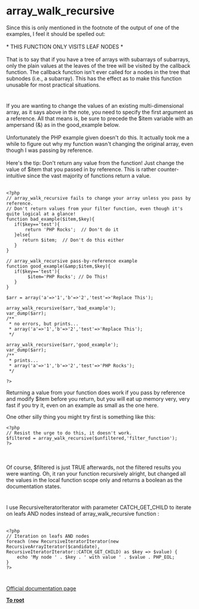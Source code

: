 # array_walk_recursive



Since this is only mentioned in the footnote of the output of one of the examples, I feel it should be spelled out:<br><br>* THIS FUNCTION ONLY VISITS LEAF NODES *<br><br>That is to say that if you have a tree of arrays with subarrays of subarrays, only the plain values at the leaves of the tree will be visited by the callback function.  The callback function isn&apos;t ever called for a nodes in the tree that subnodes (i.e., a subarray).  This has the effect as to make this function unusable for most practical situations.  

#

If you are wanting to change the values of an existing multi-dimensional array, as it says above in the note, you need to specify the first argument as a reference. All that means is, be sure to precede the $item variable with an ampersand (&amp;) as in the good_example below. <br><br>Unfortunately the PHP example given doesn&apos;t do this. It actually took me a while to figure out why my function wasn&apos;t changing the original array, even though I was passing by reference. <br><br>Here&apos;s the tip: Don&apos;t return any value from the function! Just change the value of $item that you passed in by reference. This is rather counter-intuitive since the vast majority of functions return a value.<br><br>

```
<?php
// array_walk_recursive fails to change your array unless you pass by reference.
// Don't return values from your filter function, even though it's quite logical at a glance!
function bad_example($item,$key){
   if($key=='test'){
       return 'PHP Rocks';  // Don't do it
   }else{
      return $item;  // Don't do this either
   }
}

// array_walk_recursive pass-by-reference example
function good_example(&amp;$item,$key){
   if($key=='test'){
        $item='PHP Rocks'; // Do This!
   }
}

$arr = array('a'=>'1','b'=>'2','test'=>'Replace This');

array_walk_recursive($arr,'bad_example');
var_dump($arr);
/**
 * no errors, but prints...
 * array('a'=>'1','b'=>'2','test'=>'Replace This');
 */

array_walk_recursive($arr,'good_example');
var_dump($arr);
/**
 * prints...
 * array('a'=>'1','b'=>'2','test'=>'PHP Rocks');
 */

?>
```


Returning a value from your function does work if you pass by reference and modify $item before you return, but you will eat up memory very, very fast if you try it, even on an example as small as the one here.

One other silly thing you might try first is something like this:



```
<?php
// Resist the urge to do this, it doesn't work.
$filtered = array_walk_recursive($unfiltered,'filter_function');
?>
```
<br><br>Of course, $filtered is just TRUE afterwards, not the filtered results you were wanting. Oh, it ran your function recursively alright, but changed all the values in the local function scope only and returns a boolean as the documentation states.  

#

I use RecursiveIteratorIterator with parameter CATCH_GET_CHILD to iterate on leafs AND nodes instead of array_walk_recursive function :<br><br>

```
<?php
// Iteration on leafs AND nodes
foreach (new RecursiveIteratorIterator(new RecursiveArrayIterator($candidate), RecursiveIteratorIterator::CATCH_GET_CHILD) as $key => $value) {
    echo 'My node ' . $key . ' with value ' . $value . PHP_EOL;
}
?>
```
  

#

[Official documentation page](https://www.php.net/manual/en/function.array-walk-recursive.php)

**[To root](/README.md)**